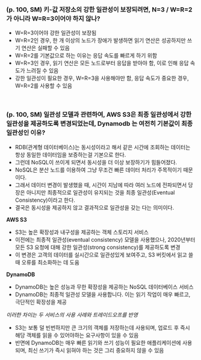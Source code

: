 ### (p. 100, SM) 키-값 저장소의 강한 일관성이 보장되려면, N=3 / W=R=2가 아니라 W=R=3이어야 하지 않나?

-   W=R=3이어야 강한 일관성이 보장됨
-   W=R=2인 경우, 한 개 이상의 노드가 장애가 발생하면 읽기 연산은 성공하지만 쓰기 연산은 실패할 수 있음
-   W=R=2를 기본값으로 하는 이유는 응답 속도를 빠르게 하기 위함
-   W=R=3인 경우, 읽기 연산은 모든 노드로부터 응답을 받아야 함, 이로 인해 응답 속도가 느려질 수 있음
-   강한 일관성이 필요한 경우, W=R=3을 사용해야만 함, 응답 속도가 중요한 경우, W=R=2를 사용할 수 있음

<br/>

### (p. 100, SM) 일관성 모델과 관련하여, AWS S3은 최종 일관성에서 강한 일관성을 제공하도록 변경되었는데, Dynamodb 는 여전히 기본값이 최종 일관성인 이유?

-   RDB(관계형 데이터베이스)는 동시성이라고 해서 같은 시간에 조회하는 데이터는 항상 동일한 데이터임을 보증하는걸 기본으로 한다.
-   그런데 NoSQL이 쓰이게 되면서 동시성을 더 이상 보장하기가 힘들어졌다.
-   NoSQL은 분산 노드를 이용하여 그냥 무조건 빠른 데이터 처리가 주목적이기 때문이다.
-   그래서 데이터 변경이 발생했을 때, 시간이 지남에 따라 여러 노드에 전파되면서 당장은 아니지만 최종적으로 일관성이 유지되는 것을 최종 일관성(Eventual Consistency)이라고 한다.
-   결국은 동시성을 제공하지 않고 결과적으로 일관성을 갖는 다는 의미이다.

**AWS S3**

-   S3는 높은 확장성과 내구성을 제공하는 객체 스토리지 서비스
-   이전에는 최종적 일관성(eventual consistency) 모델을 사용했으나, 2020년부터 모든 S3 요청에 대해 강한 일관성(strong consistency)를 제공하도록 변경
-   이 변경은 고객의 데이터를 실시간으로 일관성있게 보여주고, S3 버킷에서 읽고 쓸 때 오류를 최소화하는 데 도움

**DynamoDB**

-   DynamoDB는 높은 성능과 무한 확장성을 제공하는 NoSQL 데이터베이스 서비스
-   DynamoDB는 최종적 일관성 모델을 사용합니다. 이는 읽기 작업이 매우 빠르고, 극단적인 확장성을 제공

_이러한 차이는 두 서비스의 사용 사례와 트레이드오프를 반영_

-   S3는 보통 덜 빈번하지만 큰 크기의 객체를 저장하는데 사용되며, 업로드 후 즉시 해당 객체를 읽을 수 있어야하는 요구사항이 있을 수 있음
-   반면에 DynamoDB는 매우 빠른 읽기와 쓰기 성능이 필요한 애플리케이션에 사용되며, 최신 쓰기가 즉시 읽혀야 하는 것은 그리 중요하지 않을 수 있음

